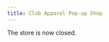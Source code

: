 ```yaml
---
title: Club Apparel Pop-up Shop
---
```


The store is now closed.

<!-- 
The club will be opening up an apparel pop-up shop for the next two weeks until it closes on the 28th of January

You can buy shirts and hats with the club logo and some samples will be avaliable at the club.

**At checkout, there is no need to add shipping as the products will be delivered to the club.**

If you have any questions feel free to contact Jamie from Game Time Apparel - GameTime@Rogers.com or 647-280-1122

You can check out the shop at this [link](https://gametime.gearware.com/Shop/Store.aspx?sid=59&ssid=BCF16414B87DA66CBCD6C35AFDC73A9F1498AB7C)
-->